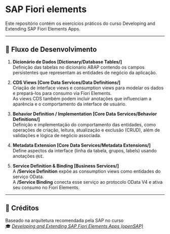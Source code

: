 # SAP Fiori elements

Este repositório contém os exercícios práticos do curso Developing and Extending SAP Fiori Elements Apps.

---

## 🚀 Fluxo de Desenvolvimento

1. **Dicionário de Dados [Dictionary/Database Tables/]**  
   Definição das tabelas no dicionário ABAP contendo os campos persistentes que representam as entidades de negócio da aplicação.

2. **CDS Views [Core Data Services/Data Definitions/]**  
   Criação de interface views e consumption views para modelar os dados e prepará-los para consumo via Fiori Elements.  
   As views CDS também podem incluir anotações que influenciam a aparência e o comportamento da interface de usuário.

3. **Behavior Definition / Implementation [Core Data Services/Behavior Definitions/]**  
   Definição e implementação do comportamento das entidades, como operações de criação, leitura, atualização e exclusão (CRUD), além de validações e lógica de negócio associada.

4. **Metadata Extension [Core Data Services/Metadata Extensions/]**  
   Define aspectos da interface (linha da tabela, grupos, labels) usando anotações `@UI`.

5. **Service Definition & Binding [Business Services/]**  
   A **/Service Definition** expõe as consumption views como entidades do serviço OData.  
   A **/Service Binding** conecta esse serviço ao protocolo OData V4 e ativa seu consumo no Fiori Elements.

---

## 📌 Créditos

Baseado na arquitetura recomendada pela SAP no curso  
🎓 *[Developing and Extending SAP Fiori Elements Apps (openSAP)](https://learning.sap.com/courses/developing-and-extending-sap-fiori-elements-apps)*

